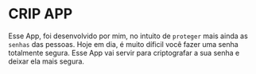# CRIP APP

Esse App, foi desenvolvido por mim, no intuito de `proteger` mais ainda as `senhas` das pessoas. Hoje em dia, é muito díficil você fazer uma senha totalmente segura. Esse App vai servir para criptografar a sua senha e deixar ela mais segura.